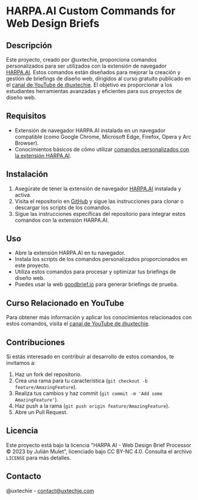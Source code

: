 # HARPA.AI Custom Commands for Web Design Briefs

## Descripción

Este proyecto, creado por @uxtechie, proporciona comandos personalizados para
ser utilizados con la extensión de navegador [HARPA.AI](https://harpa.ai/). Estos comandos están
diseñados para mejorar la creación y gestión de briefings de diseño web, dirigidos
al curso gratuito publicado en el [canal de YouTube de @uxtechie](https://www.youtube.com/@uxtechie).
El objetivo es proporcionar a los estudiantes herramientas avanzadas y eficientes
para sus proyectos de diseño web.

## Requisitos

- Extensión de navegador HARPA.AI instalada en un navegador compatible
(como Google Chrome, Microsoft Edge, Firefox, Opera y Arc Browser).
- Conocimientos básicos de cómo utilizar [comandos personalizados con la extensión HARPA.AI](https://harpa.ai/guide/custom-page-aware-chatgpt-commands).

## Instalación

1. Asegúrate de tener la extensión de navegador [HARPA.AI](https://harpa.ai/) instalada y activa.
2. Visita el repositorio en [GitHub](https://github.com/uxtechie/harpa-proccess-brief) y sigue las instrucciones para clonar o descargar los scripts de los comandos.
3. Sigue las instrucciones específicas del repositorio para integrar estos comandos con la extensión HARPA.AI.

## Uso

- Abre la extensión HARPA.AI en tu navegador.
- Instala los scripts de los comandos personalizados proporcionados en este proyecto.
- Utiliza estos comandos para procesar y optimizar tus briefings de diseño web.
- Puedes usar la web [goodbrief.io](https://goodbrief.io/) para generar briefings de prueba.

## Curso Relacionado en YouTube

Para obtener más información y aplicar los conocimientos relacionados con estos comandos, visita el [canal de YouTube de @uxtechie](https://www.youtube.com/@uxtechie).

## Contribuciones

Si estás interesado en contribuir al desarrollo de estos comandos, te invitamos a:

1. Haz un fork del repositorio.
2. Crea una rama para tu característica (`git checkout -b feature/AmazingFeature`).
3. Realiza tus cambios y haz commit (`git commit -m 'Add some AmazingFeature'`).
4. Haz push a la rama (`git push origin feature/AmazingFeature`).
5. Abre un Pull Request.

## Licencia

Este proyecto está bajo la licencia "HARPA AI - Web Design Brief Processor © 2023 by Julián Mulet", licenciado bajo CC BY-NC 4.0. Consulta el archivo `LICENSE` para más detalles.

## Contacto

@uxtechie - <contact@uxtechie.com>
